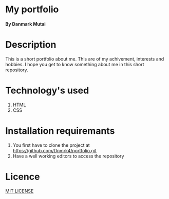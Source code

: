 # My portfolio

####  By Danmark Mutai

# Description
This is a short portfolio about me.
This are of my achivement, interests and hobbies.
I hope you get to know something about me in this short repository. 

# Technology's used
1. HTML
2. CSS

# Installation requiremants
1. You first have to clone the project at https://github.com/Dnmrk4/portfolio.git
2. Have a well working editors to access the repository

# Licence
[MIT LICENSE](https://github.com/Dnmrk4/portfolio/blob/master/LICENCE)